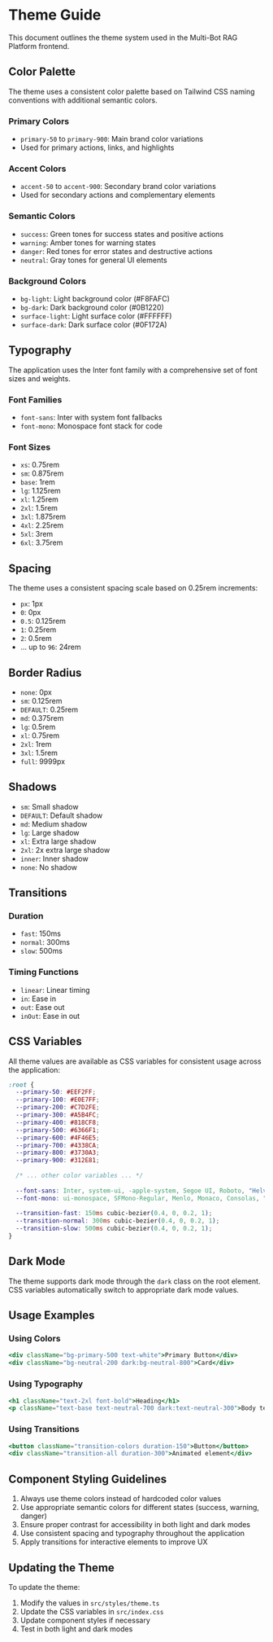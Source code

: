 # Theme Guide

This document outlines the theme system used in the Multi-Bot RAG Platform frontend.

## Color Palette

The theme uses a consistent color palette based on Tailwind CSS naming conventions with additional semantic colors.

### Primary Colors
- `primary-50` to `primary-900`: Main brand color variations
- Used for primary actions, links, and highlights

### Accent Colors
- `accent-50` to `accent-900`: Secondary brand color variations
- Used for secondary actions and complementary elements

### Semantic Colors
- `success`: Green tones for success states and positive actions
- `warning`: Amber tones for warning states
- `danger`: Red tones for error states and destructive actions
- `neutral`: Gray tones for general UI elements

### Background Colors
- `bg-light`: Light background color (#F8FAFC)
- `bg-dark`: Dark background color (#0B1220)
- `surface-light`: Light surface color (#FFFFFF)
- `surface-dark`: Dark surface color (#0F172A)

## Typography

The application uses the Inter font family with a comprehensive set of font sizes and weights.

### Font Families
- `font-sans`: Inter with system font fallbacks
- `font-mono`: Monospace font stack for code

### Font Sizes
- `xs`: 0.75rem
- `sm`: 0.875rem
- `base`: 1rem
- `lg`: 1.125rem
- `xl`: 1.25rem
- `2xl`: 1.5rem
- `3xl`: 1.875rem
- `4xl`: 2.25rem
- `5xl`: 3rem
- `6xl`: 3.75rem

## Spacing

The theme uses a consistent spacing scale based on 0.25rem increments:
- `px`: 1px
- `0`: 0px
- `0.5`: 0.125rem
- `1`: 0.25rem
- `2`: 0.5rem
- ... up to `96`: 24rem

## Border Radius

- `none`: 0px
- `sm`: 0.125rem
- `DEFAULT`: 0.25rem
- `md`: 0.375rem
- `lg`: 0.5rem
- `xl`: 0.75rem
- `2xl`: 1rem
- `3xl`: 1.5rem
- `full`: 9999px

## Shadows

- `sm`: Small shadow
- `DEFAULT`: Default shadow
- `md`: Medium shadow
- `lg`: Large shadow
- `xl`: Extra large shadow
- `2xl`: 2x extra large shadow
- `inner`: Inner shadow
- `none`: No shadow

## Transitions

### Duration
- `fast`: 150ms
- `normal`: 300ms
- `slow`: 500ms

### Timing Functions
- `linear`: Linear timing
- `in`: Ease in
- `out`: Ease out
- `inOut`: Ease in out

## CSS Variables

All theme values are available as CSS variables for consistent usage across the application:

```css
:root {
  --primary-50: #EEF2FF;
  --primary-100: #E0E7FF;
  --primary-200: #C7D2FE;
  --primary-300: #A5B4FC;
  --primary-400: #818CF8;
  --primary-500: #6366F1;
  --primary-600: #4F46E5;
  --primary-700: #4338CA;
  --primary-800: #3730A3;
  --primary-900: #312E81;
  
  /* ... other color variables ... */
  
  --font-sans: Inter, system-ui, -apple-system, Segoe UI, Roboto, "Helvetica Neue", Arial, "Noto Sans", "Apple Color Emoji", "Segoe UI Emoji", "Segoe UI Symbol", "Noto Color Emoji", sans-serif;
  --font-mono: ui-monospace, SFMono-Regular, Menlo, Monaco, Consolas, "Liberation Mono", "Courier New", monospace;
  
  --transition-fast: 150ms cubic-bezier(0.4, 0, 0.2, 1);
  --transition-normal: 300ms cubic-bezier(0.4, 0, 0.2, 1);
  --transition-slow: 500ms cubic-bezier(0.4, 0, 0.2, 1);
}
```

## Dark Mode

The theme supports dark mode through the `dark` class on the root element. CSS variables automatically switch to appropriate dark mode values.

## Usage Examples

### Using Colors
```jsx
<div className="bg-primary-500 text-white">Primary Button</div>
<div className="bg-neutral-200 dark:bg-neutral-800">Card</div>
```

### Using Typography
```jsx
<h1 className="text-2xl font-bold">Heading</h1>
<p className="text-base text-neutral-700 dark:text-neutral-300">Body text</p>
```

### Using Transitions
```jsx
<button className="transition-colors duration-150">Button</button>
<div className="transition-all duration-300">Animated element</div>
```

## Component Styling Guidelines

1. Always use theme colors instead of hardcoded color values
2. Use appropriate semantic colors for different states (success, warning, danger)
3. Ensure proper contrast for accessibility in both light and dark modes
4. Use consistent spacing and typography throughout the application
5. Apply transitions for interactive elements to improve UX

## Updating the Theme

To update the theme:
1. Modify the values in `src/styles/theme.ts`
2. Update the CSS variables in `src/index.css`
3. Update component styles if necessary
4. Test in both light and dark modes